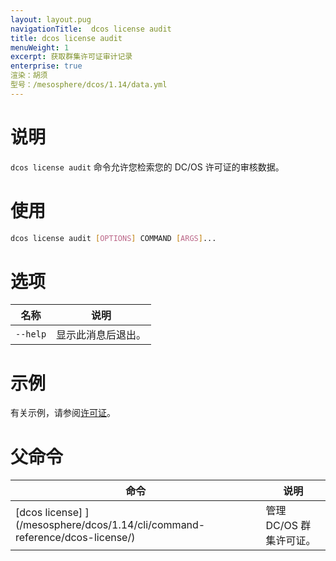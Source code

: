 ```yaml
---
layout: layout.pug
navigationTitle:  dcos license audit
title: dcos license audit
menuWeight: 1
excerpt: 获取群集许可证审计记录
enterprise: true
渲染：胡须
型号：/mesosphere/dcos/1.14/data.yml
---
```


# 说明
`dcos license audit` 命令允许您检索您的 DC/OS 许可证的审核数据。

# 使用

```bash
dcos license audit [OPTIONS] COMMAND [ARGS]...
```

# 选项

| 名称 | 说明 |
|---------|-------------|
| `--help` | 显示此消息后退出。 |



# 示例
有关示例，请参阅[许可证](/mesosphere/dcos/1.14/administering-clusters/licenses/)。

# 父命令

| 命令 | 说明 |
|---------|-------------|
| [dcos license] ](/mesosphere/dcos/1.14/cli/command-reference/dcos-license/) | 管理 DC/OS 群集许可证。 |
